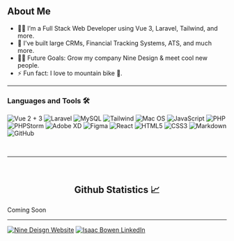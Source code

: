 ## About Me

- 👨‍💻 I’m a Full Stack Web Developer using Vue 3, Laravel, Tailwind, and more.
- 🔨 I've built large CRMs, Financial Tracking Systems, ATS, and much more.
- 💪🏼 Future Goals: Grow my company Nine Design & meet cool new people.
- ⚡ Fun fact: I love to mountain bike 🚵.

---

### Languages and Tools 🛠 

![Vue 2 + 3](https://img.shields.io/badge/Vue.js-35495E?style=for-the-badge&logo=vue.js&logoColor=4FC08D)
![Laravel](https://img.shields.io/badge/Laravel-FF2D20?style=for-the-badge&logo=laravel&logoColor=white)
![MySQL](https://img.shields.io/badge/MySQL-00000F?style=for-the-badge&logo=mysql&logoColor=white)
![Tailwind](https://img.shields.io/badge/Tailwind_CSS-38B2AC?style=for-the-badge&logo=tailwind-css&logoColor=white)
![Mac OS](https://img.shields.io/badge/mac%20os-000000?style=for-the-badge&logo=apple&logoColor=white)
![JavaScript](https://img.shields.io/badge/JavaScript-323330?style=for-the-badge&logo=javascript&logoColor=F7DF1)
![PHP](https://img.shields.io/badge/PHP-777BB4?style=for-the-badge&logo=php&logoColor=white)
![PHPStorm](http://img.shields.io/badge/-PHPStorm-181717?style=for-the-badge&logo=phpstorm&logoColor=white)
![Adobe XD](https://img.shields.io/badge/Adobe%20XD-470137?style=for-the-badge&logo=Adobe%20XD&logoColor=#FF61F6)
![Figma](https://img.shields.io/badge/Figma-F24E1E?style=for-the-badge&logo=figma&logoColor=white)
![React](https://img.shields.io/badge/React-20232A?style=for-the-badge&logo=react&logoColor=61DAFB)
![HTML5](https://img.shields.io/badge/HTML-239120?style=for-the-badge&logo=html5&logoColor=white)
![CSS3](https://img.shields.io/badge/CSS-239120?&style=for-the-badge&logo=css3&logoColor=white)
![Markdown](https://img.shields.io/badge/Markdown-000000?style=for-the-badge&logo=markdown&logoColor=white)
![GitHub](https://img.shields.io/badge/GitHub-100000?style=for-the-badge&logo=github&logoColor=white)


<br/>

---

<br/>

  <h2 align="center"> Github Statistics 📈 </h2>
  
  Coming Soon
  
<!--   ![isaac-bowen's Stats](https://github-readme-stats.vercel.app/api?username=isaac-bowen&theme=vue-dark&show_icons=true&hide_border=true&count_private=true)
  ![isaac-bowen's Streak](https://github-readme-streak-stats.herokuapp.com/?user=isaac-bowen&theme=vue-dark&hide_border=true) -->
</div
  
<br/>

---

<a href="https://ninedesign.co/">![Nine Deisgn Website](https://img.shields.io/badge/website-000000?style=for-the-badge&logo=About.me&logoColor=white)</a>
<a href="https://www.linkedin.com/in/isaac-d-bowen/">![Isaac Bowen LinkedIn](https://img.shields.io/badge/LinkedIn-0077B5?style=for-the-badge&logo=linkedin&logoColor=white)</a>
